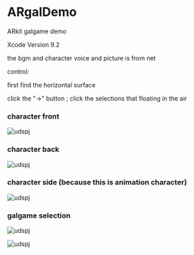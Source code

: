 # ARgalDemo

ARkit galgame demo

Xcode Version 9.2

the bgm and character voice and picture is from net

control: 

first find the horizontal surface

click the "→" button ; click the selections that floating in the air

### character front

![udspj](https://github.com/udspj/ARgalDemo/blob/master/imgs/1.jpg?raw=true)

### character back

![udspj](https://github.com/udspj/ARgalDemo/blob/master/imgs/2.jpg?raw=true)

### character side (because this is animation character)

![udspj](https://github.com/udspj/ARgalDemo/blob/master/imgs/3.jpg?raw=true)

### galgame selection

![udspj](https://github.com/udspj/ARgalDemo/blob/master/imgs/4.jpg?raw=true)

![udspj](https://github.com/udspj/ARgalDemo/blob/master/imgs/5.jpg?raw=true)